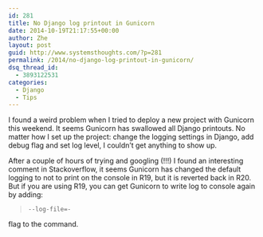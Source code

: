 ```yaml
---
id: 281
title: No Django log printout in Gunicorn
date: 2014-10-19T21:17:55+00:00
author: Zhe
layout: post
guid: http://www.systemsthoughts.com/?p=281
permalink: /2014/no-django-log-printout-in-gunicorn/
dsq_thread_id:
  - 3893122531
categories:
  - Django
  - Tips
---
```

I found a weird problem when I tried to deploy a new project with Gunicorn this weekend. It seems Gunicorn has swallowed all Django printouts. No matter how I set up the project: change the logging settings in Django, add debug flag and set log level, I couldn&#8217;t get anything to show up.

After a couple of hours of trying and googling (!!!) I found an interesting comment in Stackoverflow, it seems Gunicorn has changed the default logging to not to print on the console in R19, but it is reverted back in R20. But if you are using R19, you can get Gunicorn to write log to console again by adding:

> `--log-file=-`

flag to the command.
